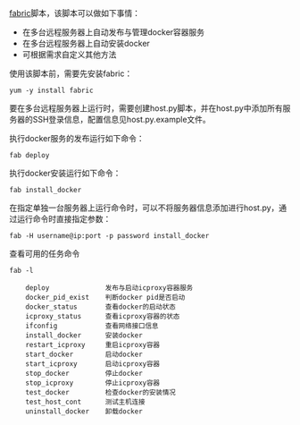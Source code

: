 [fabric](http://fabric-chs.readthedocs.io/zh_CN/chs/index.html)脚本，该脚本可以做如下事情：

* 在多台远程服务器上自动发布与管理docker容器服务
* 在多台远程服务器上自动安装docker
* 可根据需求自定义其他方法

使用该脚本前，需要先安装fabric：

```
yum -y install fabric
```

要在多台远程服务器上运行时，需要创建host.py脚本，并在host.py中添加所有服务器的SSH登录信息，配置信息见host.py.example文件。

执行docker服务的发布运行如下命令：

```
fab deploy
```

执行docker安装运行如下命令：
```
fab install_docker
```

在指定单独一台服务器上运行命令时，可以不将服务器信息添加进行host.py，通过运行命令时直接指定参数：
```
fab -H username@ip:port -p password install_docker
```

查看可用的任务命令

```
fab -l

    deploy              发布与启动icproxy容器服务
    docker_pid_exist    判断docker pid是否启动
    docker_status       查看docker的启动状态
    icproxy_status      查看icproxy容器的状态
    ifconfig            查看网络接口信息
    install_docker      安装docker        
    restart_icproxy     重启icproxy容器
    start_docker        启动docker
    start_icproxy       启动icproxy容器
    stop_docker         停止docker
    stop_icproxy        停止icproxy容器
    test_docker         检查docker的安装情况
    test_host_cont      测试主机连接
    uninstall_docker    卸载docker
```
